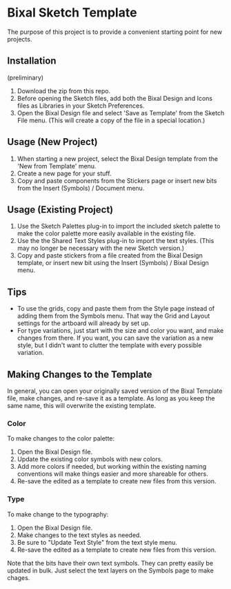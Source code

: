 # Bixal Sketch Template

The purpose of this project is to provide a convenient starting point for new projects.

## Installation

(preliminary)

1. Download the zip from this repo.
2. Before opening the Sketch files, add both the Bixal Design and Icons files as Libraries in your Sketch Preferences.
3. Open the Bixal Design file and select 'Save as Template' from the Sketch File menu. (This will create a copy of the file in a special location.)

## Usage (New Project)

1. When starting a new project, select the Bixal Design template from the 'New from Template' menu.
2. Create a new page for your stuff.
3. Copy and paste components from the Stickers page or insert new bits from the Insert (Symbols) / Document menu.

## Usage (Existing Project)

1. Use the Sketch Palettes plug-in to import the included sketch palette to make the color palette more easily available in the existing file.
2. Use the the Shared Text Styles plug-in to import the text styles. (This may no longer be necessary with the new Sketch version.)
3. Copy and paste stickers from a file created from the Bixal Design template, or insert new bit using the Insert (Symbols) / Bixal Design menu.

## Tips

* To use the grids, copy and paste them from the Style page instead of adding them from the Symbols menu. That way the Grid and Layout settings for the artboard will already by set up.
* For type variations, just start with the size and color you want, and make changes from there. If you want, you can save the variation as a new style, but I didn't want to clutter the template with every possible variation.

## Making Changes to the Template

In general, you can open your originally saved version of the Bixal Template file, make changes, and re-save it as a template. As long as you keep the same name, this will overwrite the existing template.

### Color

To make changes to the color palette:

1. Open the Bixal Design file.
2. Update the existing color symbols with new colors.
3. Add more colors if needed, but working within the existing naming conventions will make things easier and more shareable for others.
4. Re-save the edited as a template to create new files from this version.

### Type

To make change to the typography:

1. Open the Bixal Design file.
2. Make changes to the text styles as needed.
3. Be sure to "Update Text Style" from the text style menu.
4. Re-save the edited as a template to create new files from this version.

Note that the bits have their own text symbols. They can pretty easily be updated in bulk. Just select the text layers on the Symbols page to make chages.

